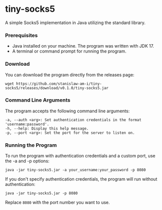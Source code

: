 # tiny-socks5

A simple Socks5 implementation in Java utilizing the standard library.

### Prerequisites

* Java installed on your machine. The program was written with JDK 17.
* A terminal or command prompt for running the program.

### Download
You can download the program directly from the releases page:
```
wget https://github.com/stanislaw-am-i/tiny-socks5/releases/download/v0.1.0/tiny-socks5.jar
```

### Command Line Arguments
The program accepts the following command line arguments:

    -a, --auth <arg>: Set authentication credentials in the format 'username:password'.
    -h, --help: Display this help message.
    -p, --port <arg>: Set the port for the server to listen on.

### Running the Program
To run the program with authentication credentials and a custom port, use the -a and -p options:
```
java -jar tiny-socks5.jar -a your_username:your_password -p 8080
```
If you don't specify authentication credentials, the program will run without authentication:
```
java -jar tiny-socks5.jar -p 8080
```
Replace `8080` with the port number you want to use.
